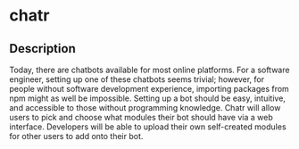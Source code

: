 # chatr

## Description
Today, there are chatbots available for most online platforms. For a software engineer, setting up one of these chatbots seems trivial; however, for people without software development experience, importing packages from npm might as well be impossible. Setting up a bot should be easy, intuitive, and accessible to those without programming knowledge. Chatr will allow users to pick and choose what modules their bot should have via a web interface. Developers will be able to upload their own self-created modules for other users to add onto their bot. 

